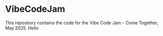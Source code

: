 # VibeCodeJam
This repository contains the code for the Vibe Code Jam – Come Together, May 2025.
Hello
